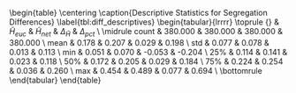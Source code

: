 \begin{table}
\centering
\caption{Descriptive Statistics for Segregation Differences}
\label{tbl:diff_descriptives}
\begin{tabular}{lrrrr}
\toprule
{} &  $\tilde{H}_{euc}$ &  $\tilde{H}_{net}$ &  $\Delta_{\tilde{H}}$ &  $\Delta_{pct}$ \\
\midrule
count &            380.000 &            380.000 &               380.000 &         380.000 \\
mean  &              0.178 &              0.207 &                 0.029 &           0.198 \\
std   &              0.077 &              0.078 &                 0.013 &           0.113 \\
min   &              0.051 &              0.070 &                -0.053 &          -0.204 \\
25\%  &              0.114 &              0.141 &                 0.023 &           0.118 \\
50\%  &              0.172 &              0.205 &                 0.029 &           0.184 \\
75\%  &              0.224 &              0.254 &                 0.036 &           0.260 \\
max   &              0.454 &              0.489 &                 0.077 &           0.694 \\
\bottomrule
\end{tabular}
\end{table}

